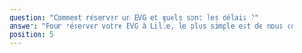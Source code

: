 ```yaml
---
question: "Comment réserver un EVG et quels sont les délais ?"
answer: "Pour réserver votre EVG à Lille, le plus simple est de nous contacter via notre site web ou par téléphone. Nous vous conseillons de réserver plusieurs semaines à l'avance, surtout pour les week-ends. Nous vous enverrons un devis personnalisé pour confirmer votre venue."
position: 5
---
```

